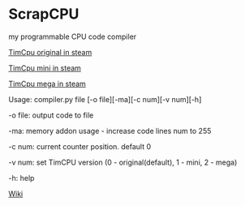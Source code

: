 # ScrapCPU
my programmable CPU code compiler

[TimCpu original in steam](https://steamcommunity.com/sharedfiles/filedetails/?id=2678083620)

[TimCpu mini in steam](https://steamcommunity.com/sharedfiles/filedetails/?id=2682961616)

[TimCpu mega in steam](https://steamcommunity.com/sharedfiles/filedetails/?id=2687909738)

Usage: compiler.py file [-o file][-ma][-c num][-v num][-h]

-o file: output code to file

-ma: memory addon usage - increase code lines num to 255

-c num: current counter position. default 0

-v num: set TimCPU version (0 - original(default), 1 - mini, 2 - mega)

-h: help

[Wiki](https://github.com/timofey260/ScrapCPU/wiki)
